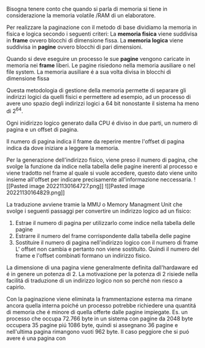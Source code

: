 Bisogna tenere conto che quando si parla di memoria si tiene in considerazione la memoria volatile /RAM di un elaboratore.

Per realizzare la paginazione con il metodo di base dividiamo la memoria in fisica e logica secondo i seguenti criteri:
La **memoria fisica** viene suddivisa in **frame** ovvero blocchi di dimensione fissa.
La **memoria logica** viene suddivisa in **pagine** ovvero blocchi di pari dimensioni.

Quando si deve eseguire un processo le sue **pagine** vengono caricate in memoria nei **frame** liberi.
Le pagine risiedono nella memoria ausiliare o nel file system.
La memoria ausiliare é a sua volta divisa in blocchi di dimensione fissa

Questa metodologia di gestione della memoria permette di separare gli indirizzi logici da quelli fisici e permettere ad esempio, ad un processo di avere uno spazio degli indirizzi logici a 64 bit nonostante il sistema ha meno di $2^{64}$.  

Ogni inidirizzo logico generato dalla CPU é diviso in due parti, un numero di pagina e un offset di pagina.

Il numero di pagina indica il frame da reperire mentre l'offset di pagina indica da dove iniziare a leggere la memoria.

Per la generazione dell'indirizzo fisico, viene preso il numero di pagina, che svolge la funzione da indice nella tabella delle pagine inerenti al processo e viene tradotto nel frame al quale si vuole accedere, questo dato viene unito insieme all'offset per indicare precisamente all'informazione neccessaria.
![[Pasted image 20221130164727.png]]
![[Pasted image 20221130164829.png]]

La traduzione avviene tramie la MMU o Memory Managment Unit che svolge i seguenti passaggi per convertire un indirizzo logico ad un fisico:
1. Estrae il numero di pagina per utilizzarlo come indice nella tabella delle pagine
2. Estrarre il numero del frame corrispondente dalla tabella delle pagine 
3. Sostituire il numero di pagina nell'indirizzo logico con il numero di frame
L' offset non cambia e pertanto non viene sostituito. Quindi il numero del frame e l'offset combinati formano un indirizzo fisico.

La dimensione di una pagina viene generalmente definita dall'hardaware ed é in genere un potenza di 2. 
La motivazione per la potenza di 2 risiede nella facilitá di traduzione di un indirizzo logico
non so perché non riesco a capirlo.

Con la paginazione viene eliminata la frammentazione esterna ma rimane ancora quella interna poiché un processo potrebbe richiedere una quantitá di memoria che é minore di quella offerte dalle pagine impiegate.
Es. un processo che occupa 72.766 byte in un sistema con pagine da 2048 byte occupera 35 pagine piú 1086 byte, quindi si assegnano 36 pagine e nell'ultima pagina rimangono vuoti 962 byte.
Il caso peggiore che si puó avere é una pagina con